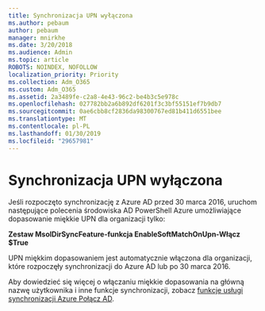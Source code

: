 ```yaml
---
title: Synchronizacja UPN wyłączona
ms.author: pebaum
author: pebaum
manager: mnirkhe
ms.date: 3/20/2018
ms.audience: Admin
ms.topic: article
ROBOTS: NOINDEX, NOFOLLOW
localization_priority: Priority
ms.collection: Adm_O365
ms.custom: Adm_O365
ms.assetid: 2a3489fe-c2a8-4e43-96c2-be4b3c5e978c
ms.openlocfilehash: 027782bb2a6b892df6201f3c3bf55151ef7b9db7
ms.sourcegitcommit: 0ae6cbb8cf2836da98300767ed81b411d6551bee
ms.translationtype: MT
ms.contentlocale: pl-PL
ms.lasthandoff: 01/30/2019
ms.locfileid: "29657981"
---
```

# <a name="upn-sync-disabled"></a>Synchronizacja UPN wyłączona

Jeśli rozpoczęto synchronizację z Azure AD przed 30 marca 2016, uruchom następujące polecenia środowiska AD PowerShell Azure umożliwiające dopasowanie miękkie UPN dla organizacji tylko:
  
 **Zestaw MsolDirSyncFeature-funkcja EnableSoftMatchOnUpn-Włącz $True**
  
UPN miękkim dopasowaniem jest automatycznie włączona dla organizacji, które rozpoczęły synchronizacji do Azure AD lub po 30 marca 2016.
  
Aby dowiedzieć się więcej o włączaniu miękkie dopasowania na główną nazwę użytkownika i inne funkcje synchronizacji, zobacz [funkcje usługi synchronizacji Azure Połącz AD](https://docs.microsoft.com/azure/active-directory/connect/active-directory-aadconnectsyncservice-features).
  

